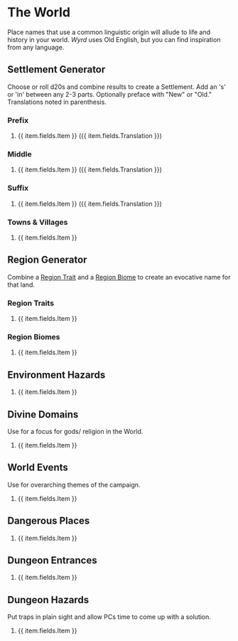 # The World

Place names that use a common linguistic origin will allude to life and history in your world. *Wyrd* uses Old English, but you can find inspiration from any language.


## Settlement Generator

Choose or roll d20s and combine results to create a Settlement. Add an 's' or 'in' between any 2-3 parts. Optionally preface with "New" or "Old." Translations noted in parenthesis.

<div class="flex--lg">
<div class="w33--lg pr1--lg">

### Prefix

<ol>
    <li
        v-for="item in settlementNamePartsPrefix"
    >
        {{ item.fields.Item }}
        <span v-if="item.fields.Translation">({{ item.fields.Translation }})</span>
    </li>
</ol>

</div>
<div class="w33--lg pl1--lg pr1--lg">

### Middle

<ol>
    <li
        v-for="item in settlementNamePartsMiddle"
    >
        {{ item.fields.Item }}
        <span v-if="item.fields.Translation">({{ item.fields.Translation }})</span>
    </li>
</ol>

</div>
<div class="w33--lg pl1--lg">

### Suffix

<ol>
    <li
        v-for="item in settlementNamePartsSuffix"
    >
        {{ item.fields.Item }}
        <span v-if="item.fields.Translation">({{ item.fields.Translation }})</span>
    </li>
</ol>

</div>
</div>

<!-- <ol class="d36-table">
    <li
        v-for="item in atWorldSettlementNameParts"
    >
        {{ item.fields.Item }}
        <span v-if="item.fields.Translation">({{ item.fields.Translation }})</span>
    </li>
</ol> -->

### Towns & Villages

<ol class="d36-table">
    <li
        v-for="item in atWorldSettlementNames"
    >
        {{ item.fields.Item }}
    </li>
</ol>

## Region Generator

Combine a [Region Trait](#region-traits) and a [Region Biome](#region-biomes) to create an evocative name for that land.

### Region Traits

<ol class="d36-table">
    <li
        v-for="item in atWorldRegionTraits"
    >
        {{ item.fields.Item }}
    </li>
</ol>

### Region Biomes

<ol class="d36-table">
    <li
        v-for="item in atWorldRegionBiomes"
    >
        {{ item.fields.Item }}
    </li>
</ol>

## Environment Hazards

<ol class="d36-table">
    <li
        v-for="item in atWorldEnvironmentHazards"
    >
        {{ item.fields.Item }}
    </li>
</ol>

## Divine Domains

Use for a focus for gods/ religion in the World.

<ol class="d36-table">
    <li
        v-for="item in atWorldDivineDomains"
    >
        {{ item.fields.Item }}
    </li>
</ol>

## World Events

Use for overarching themes of the campaign.

<ol class="d36-table">
    <li
        v-for="item in atWorldWorldEvents"
    >
        {{ item.fields.Item }}
    </li>
</ol>

## Dangerous Places

<ol class="d36-table">
    <li
        v-for="item in atWorldDangerousPlaces"
    >
        {{ item.fields.Item }}
    </li>
</ol>

## Dungeon Entrances

<ol class="d36-table">
    <li
        v-for="item in atWorldDungeonEntrances"
    >
        {{ item.fields.Item }}
    </li>
</ol>

## Dungeon Hazards

Put traps in plain sight and allow PCs time to come up with a solution.

<ol class="d36-table">
    <li
        v-for="item in atWorldDungeonHazards"
    >
        {{ item.fields.Item }}
    </li>
</ol>
